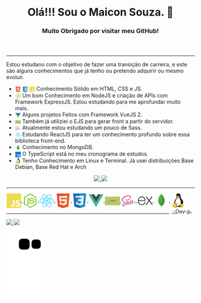 <header>
    <h1>Olá!!! Sou o Maicon Souza. 👋</h1>
    <h3>Muito Obrigado por visitar meu GitHub!</h3>
</header>
  <hr />
  
<main>
    <section>
        <p>
            Estou estudano com o objetivo de fazer uma transição de carreira, e este são alguns 
            conhecimentos que já tenho ou pretendo adquirir ou mesmo evoluir.
        </p>
        <ul>
            <li>
                <img 
                    align="center" 
                    alt="Maicon-HTML"  
                    width="15" 
                    src="https://raw.githubusercontent.com/devicons/devicon/master/icons/html5/html5-original.svg"
                />
                <img 
                    align="center" 
                    alt="Maicon-CSS"  
                    width="15" 
                    src="https://raw.githubusercontent.com/devicons/devicon/master/icons/css3/css3-original.svg"
                />
                <img 
                    align="center" 
                    alt="Maicon-Js" 
                    width="15" 
                    src="https://raw.githubusercontent.com/devicons/devicon/master/icons/javascript/javascript-plain.svg"
                />
                <span>Conhecimento Sólido em HTML, CSS e JS.</span>
            </li>
            <li>
                <img 
                    align="center" 
                    alt="Maicon-NodeJS" 
                    width="15" 
                    src="https://raw.githubusercontent.com/devicons/devicon/master/icons/nodejs/nodejs-original.svg"
                />
                <span>Um bom Conhecimento em NodeJS e criação de APIs com Framework ExpressJS. Estou estudando para me aprofundar muito mais.</span>
            </li>
            <li>
                <img 
                    align="center" 
                    alt="Maicon-VueJS" 
                    width="15" 
                    src="https://raw.githubusercontent.com/devicons/devicon/master/icons/vuejs/vuejs-original.svg"
                />
                <span>Alguns projetos Feitos com Framework VueJS 2.</span>
            </li>
            <li>
                <img 
                    align="center" 
                    alt="Maicon-EJS" 
                    width="15" 
                    src="https://raw.githubusercontent.com/maiconDeSouza/assets/master/icones/ejs.png"
                />
                <span>Também já utiliziei o EJS para gerar front a partir do servidor.</span>
            </li>
            <li>
                <img 
                    align="center" 
                    alt="Maicon-Sass" 
                    width="15" 
                    src="https://raw.githubusercontent.com/devicons/devicon/master/icons/sass/sass-original.svg"
                />
                <span>Atualmente estou estudando um pouco de Sass.</span>
            </li>
            <li>
                <img 
                    align="center" 
                    alt="Maicon-React" 
                    width="15" 
                    src="https://raw.githubusercontent.com/devicons/devicon/master/icons/react/react-original.svg"
                />
                <span>Estudando ReactJS para ter um  conhecimento profundo sobre essa biblioteca front-end.</span>
            </li>
          <li>
                <img 
                    align="center" 
                    alt="Maicon-MongoDB" 
                    width="15" 
                    src="https://raw.githubusercontent.com/devicons/devicon/master/icons/mongodb/mongodb-original.svg"
                />
                <span>Conhecimento no MongoDB.</span>
            </li>
            <li>
                <img 
                    align="center" 
                    alt="Maicon-Ts" 
                    width="15" 
                src="https://raw.githubusercontent.com/devicons/devicon/master/icons/typescript/typescript-plain.svg"
                />
                <span>O TypeScript está no meu cronograma de estudos.</span>
            </li>
            <li>
                <img 
                    align="center" 
                    alt="Maicon-Linux" 
                    width="15" 
                src="https://raw.githubusercontent.com/devicons/devicon/master/icons/linux/linux-original.svg"
                />
                <span>Tenho Conhecimento em Linux e Terminal. Já usei distribuições Base Debian, Base Red Hat e Arch</span>
            </li>
        </ul>
    </section>
  <section>
        <div align="center">
            <a href="https://github.com/MaiconDeSouza">
            <img 
                height="150rem" 
                src="https://github-readme-stats.vercel.app/api?username=maiconDeSouza&show_icons=true&theme=dracula&include_all_commits=true&count_private=true"
            />
            <img 
                height="150rem" 
                src="https://github-readme-stats.vercel.app/api/top-langs/?username=maiconDeSouza&layout=compact&langs_count=10&theme=dracula"
            />
          </div>
    </section>
    <hr />
    <section>
        <div>
            <img 
                align="center" 
                alt="Maicon-Js" 
                width="40" 
                src="https://raw.githubusercontent.com/devicons/devicon/master/icons/javascript/javascript-plain.svg"
            />
            <img 
                align="center" 
                alt="Maicon-Ts" 
                width="40" 
                src="https://raw.githubusercontent.com/devicons/devicon/master/icons/nodejs/nodejs-original.svg"
            />
            <img 
                align="center" 
                alt="Maicon-React" 
                width="40" 
                src="https://raw.githubusercontent.com/devicons/devicon/master/icons/react/react-original.svg"
            />
            <img 
                align="center" 
                alt="Maicon-HTML" 
                width="40" 
                src="https://raw.githubusercontent.com/devicons/devicon/master/icons/html5/html5-original.svg"
            />
            <img 
                align="center" 
                alt="Maicon-CSS" 
                width="40" 
                src="https://raw.githubusercontent.com/devicons/devicon/master/icons/css3/css3-original.svg"
            />
            <img 
                align="center" 
                alt="Maicon-VueJS" 
                width="40" 
                src="https://raw.githubusercontent.com/devicons/devicon/master/icons/vuejs/vuejs-original.svg"
            />
            <img 
                align="center" 
                alt="Maicon-EJS" 
                width="40" 
                src="https://raw.githubusercontent.com/maiconDeSouza/assets/master/icones/ejs.png"
            />
            <img 
                align="center" 
                alt="Maicon-Sass" 
                width="40" 
                src="https://raw.githubusercontent.com/devicons/devicon/master/icons/sass/sass-original.svg"
            />
            <img 
                align="center" 
                alt="Maicon-Express" 
                width="40" 
                src="https://raw.githubusercontent.com/devicons/devicon/master/icons/express/express-original.svg"
            />
            <img 
                align="center" 
                alt="Maicon-Mongo" 
                width="40" 
                src="https://raw.githubusercontent.com/devicons/devicon/master/icons/mongodb/mongodb-original.svg"
            />
            <img 
                align="center" 
                alt="Maicon-Linux" 
                width="40" 
                src="https://raw.githubusercontent.com/devicons/devicon/master/icons/linux/linux-original.svg"
            />
            <img 
                align="right" 
                alt="Dev-pic" 
                height="150" 
                style="border-radius:50px;" 
                src="https://images.unsplash.com/photo-1528901166007-3784c7dd3653?ixlib=rb-1.2.1&ixid=MnwxMjA3fDB8MHxwaG90by1wYWdlfHx8fGVufDB8fHx8&auto=format&fit=crop&w=870&q=80"
            />
          </div>
    </section>
</main>
  <hr/>
<footer>
    <section>
        <div> 
            <a 
                href = "mailto:maicon_souza09@hotmail.com">
                <img 
                    src="https://img.shields.io/badge/-Email-%23333?style=for-the-badge&logo=email&logoColor=white" 
                    target="_blank"
                />
           </a>
            <a 
                href="" 
                target="_blank">
                <img 
                    src="https://img.shields.io/badge/-LinkedIn-%230077B5?style=for-the-badge&logo=linkedin&logoColor=white" 
                    target="_blank"
                />
            </a>        
        </div>
    </section>
    <section>
        <img 
            src="https://github.com/maiconDeSouza/maiconDeSouza/blob/output/github-contribution-grid-snake.svg" 
            alt="Snake Animado"
        />
    </section>
</footer>

